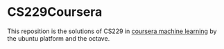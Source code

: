 # CS229Coursera

This reposition is the solutions of CS229 in [coursera machine learning](https://www.coursera.org/learn/machine-learning/home/welcome)
by the ubuntu platform and the octave.
